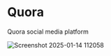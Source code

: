 # Quora
Quora social media platform

![Screenshot 2025-01-14 112058](https://github.com/user-attachments/assets/0854380c-5e45-4dc0-83ce-525c5e637fc1)


